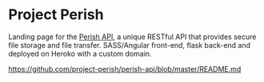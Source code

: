 # Project Perish
Landing page for the [Perish API](https://github.com/project-perish/perish-api/blob/master/README.md), a unique RESTful API that provides secure file storage and file transfer.  SASS/Angular front-end, flask back-end and deployed on Heroko with a custom domain.

https://github.com/project-perish/perish-api/blob/master/README.md
